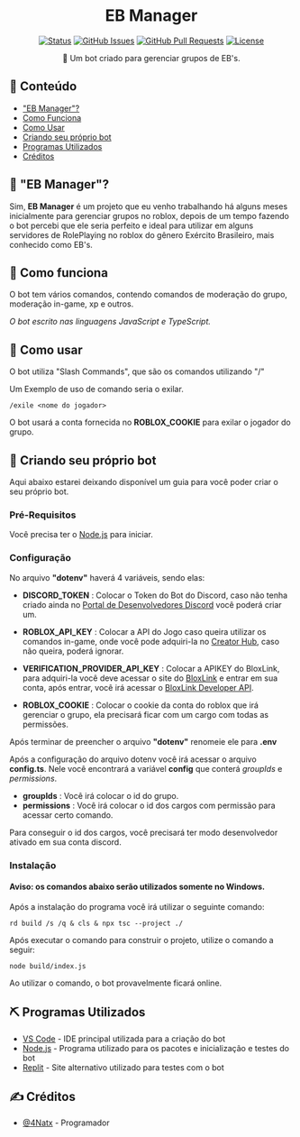 
<h1 align="center">EB Manager</h1>

<div align="center">

[![Status](https://img.shields.io/badge/status-active-success.svg)]()
[![GitHub Issues](https://img.shields.io/github/issues/4natx/EBManager.svg)](https://github.com/4natx/EBManager/issues)
[![GitHub Pull Requests](https://img.shields.io/github/issues-pr/4natx/EBManager.svg)](https://github.com/4natx/EBManager/pulls)
[![License](https://img.shields.io/badge/license-ISC-blue.svg)](/LICENCE)

</div>


<p align="center"> 🤖 Um bot criado para gerenciar grupos de EB's.
    <br> 
</p>

## 📝 Conteúdo

- ["EB Manager"?](#about)
- [Como Funciona](#working)
- [Como Usar](#usage)
- [Criando seu próprio bot](#getting_started)
- [Programas Utilizados](#built_using)
- [Créditos](#authors)

## 🧐 "EB Manager"? <a name = "about"></a>

Sim, **EB Manager** é um projeto que eu venho trabalhando há alguns meses inicialmente para gerenciar grupos no roblox, depois de um tempo fazendo o bot percebi que ele seria perfeito e ideal para utilizar em alguns servidores de RolePlaying no roblox do gênero Exército Brasileiro, mais conhecido como EB's.

## 💭 Como funciona <a name = "working"></a>

O bot tem vários comandos, contendo comandos de moderação do grupo, moderação in-game, xp e outros.

*O bot escrito nas linguagens JavaScript e TypeScript.*

## 🎈 Como usar <a name = "usage"></a>

O bot utiliza "Slash Commands", que são os comandos utilizando "/"

Um Exemplo de uso de comando seria o exilar.

```
/exile <nome do jogador>
```

O bot usará a conta fornecida no **ROBLOX_COOKIE** para exilar o jogador do grupo.

## 🏁 Criando seu próprio bot <a name = "getting_started"></a>

Aqui abaixo estarei deixando disponível um guia para você poder criar o seu próprio bot.

### Pré-Requisitos

Você precisa ter o [Node.js](https://nodejs.org) para iniciar.
### Configuração

No arquivo **"dotenv"** haverá 4 variáveis, sendo elas:
- **DISCORD_TOKEN** : Colocar o Token do Bot do Discord, caso não tenha criado ainda no [Portal de Desenvolvedores Discord](https://discord.com/developers/applications) você poderá criar um.
- **ROBLOX_API_KEY** : Colocar a API do Jogo caso queira utilizar os comandos in-game, onde você pode adquiri-la no [Creator Hub](https://create.roblox.com/dashboard/credentials?activeTab=ApiKeysTab), caso não queira, poderá ignorar.
- **VERIFICATION_PROVIDER_API_KEY** : Colocar a APIKEY do BloxLink, para adquiri-la você deve acessar o site do [BloxLink](https://blox.link/) e entrar em sua conta, após entrar, você irá acessar o [BloxLink Developer API](https://blox.link/dashboard/user/developer).

- **ROBLOX_COOKIE** : Colocar o cookie da conta do roblox que irá gerenciar o grupo, ela precisará ficar com um cargo com todas as permissões.

Após terminar de preencher o arquivo **"dotenv"** renomeie ele para **.env**

Após a configuração do arquivo dotenv você irá acessar o arquivo **config.ts**. Nele você encontrará a variável **config** que conterá *groupIds* e *permissions*.

- **groupIds** : Você irá colocar o id do grupo.
- **permissions** : Você irá colocar o id dos cargos com permissão para acessar certo comando.

Para conseguir o id dos cargos, você precisará ter modo desenvolvedor ativado em sua conta discord.

### Instalação

#### Aviso: os comandos abaixo serão utilizados somente no Windows.

Após a instalação do programa você irá utilizar o seguinte comando:

```
rd build /s /q & cls & npx tsc --project ./
```

Após executar o comando para construir o projeto, utilize o comando a seguir:

```
node build/index.js
```

Ao utilizar o comando, o bot provavelmente ficará online.

## ⛏️ Programas Utilizados <a name = "built_using"></a>

- [VS Code](https://visualstudio.microsoft.com/vs/community/) - IDE principal utilizada para a criação do bot
- [Node.js](https://nodejs.org/) - Programa utilizado para os pacotes e inicialização e testes do bot
- [Replit](https://replit.com/) - Site alternativo utilizado para testes com o bot

## ✍️ Créditos <a name = "authors"></a>

- [@4Natx](https://github.com/4natx) - Programador
